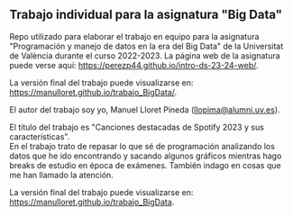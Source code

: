 
## Trabajo individual para la asignatura "Big Data"

<!-- El párrafo de abajo has de dejarlo tal cual. NO HAS DE CAMBIAR NADA!!-->

Repo utilizado para elaborar el trabajo en equipo para la asignatura "Programación y manejo de datos en la era del Big Data" de la Universitat de València durante el curso 2022-2023. La página web de la asignatura puede verse aquí: <https://perezp44.github.io/intro-ds-23-24-web/>.



<!-- En la linea de abajo HAS de SUSTITUIR "perezp44" por tu usuario de Github-->
La versión final del trabajo puede visualizarse en: <https://manulloret.github.io/trabajo_BigData/>. 


<!-- Abajo podéis escribir lo que queráis, igual un resumen del trabajo, o ..., o ... pero al menos, tenéis que poner el título del trabajo y el nombre de los componentes del equipo-->

El autor del trabajo soy yo,  Manuel Lloret Pineda (llopima@alumni.uv.es).

El título del trabajo es "Canciones destacadas de Spotify 2023 y sus características".  
En el trabajo trato de repasar lo que sé de programación analizando los datos que he ido encontrando y sacando algunos gráficos mientras hago breaks de estudio en época de exámenes. También indago en cosas que me han llamado la atención.

La versión final del trabajo puede visualizarse en: https://manulloret.github.io/trabajo_BigData.
